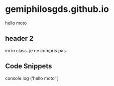 # gemiphilosgds.github.io

hello moto

## header 2
im in class. je ne compris pas.

## Code Snippets

console.log ('hello moto'
)



